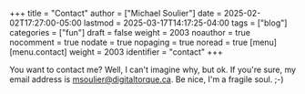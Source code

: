 +++
title = "Contact"
author = ["Michael Soulier"]
date = 2025-02-02T17:27:00-05:00
lastmod = 2025-03-17T14:17:25-04:00
tags = ["blog"]
categories = ["fun"]
draft = false
weight = 2003
noauthor = true
nocomment = true
nodate = true
nopaging = true
noread = true
[menu]
  [menu.contact]
    weight = 2003
    identifier = "contact"
+++

You want to contact me? Well, I can't imagine why, but ok. If you're sure, my
email address is [msoulier@digitaltorque.ca](mailto:msoulier@digitaltorque.ca). Be nice, I'm a fragile soul. ;-)
